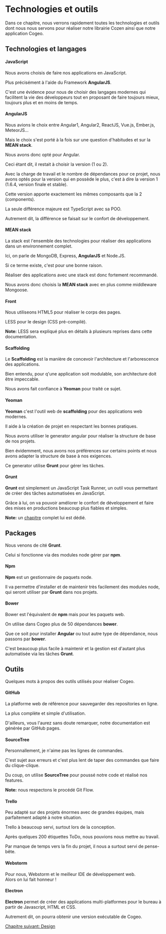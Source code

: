 # Technologies et outils

Dans ce chapitre, nous verrons rapidement toutes les technologies et outils dont nous nous servons pour réaliser notre librairie Cozen ainsi que notre application Cogeo.

## Technologies et langages

#### JavaScript

Nous avons choisis de faire nos applications en JavaScript.

Plus précisément à l'aide du Framework **AngularJS**.

C'est une évidence pour nous de choisir des langages modernes qui facilitent la vie des développeurs tout en proposant de faire toujours mieux, toujours plus et en moins de temps.

#### AngularJS

Nous avions le choix entre Angular1, Angular2, ReactJS, Vue.js, Ember.js, MeteorJS...

Mais le choix s'est porté à la fois sur une question d'habitudes et sur la **MEAN stack**.

Nous avons donc opté pour Angular.

Ceci étant dit, il restait  à choisir la version (1 ou 2).

Avec la charge de travail et le nombre de dépendances pour ce projet, nous avons optés pour la version qui en possède le plus, c'est à dire la version 1 (1.6.4, version finale et stable).

Cette version apporte exactement les mêmes composants que la 2 (components).

La seule différence majeure est TypeScript avec sa POO.

Autrement dit, la différence se faisait sur le confort de développement.

#### MEAN stack

La stack est l'ensemble des technologies pour réaliser des applications dans un environnement complet.

Ici, on parle de MongoDB, Express, **AngularJS** et Node.JS.

Si ce terme existe, c'est pour une bonne raison.

Réaliser des applications avec une stack est donc fortement recommandé.

Nous avons donc choisis la **MEAN stack** avec en plus comme middleware Mongoose.

#### Front

Nous utiliseons HTML5 pour réaliser le corps des pages.

LESS pour le design (CSS pré-compilé).

**Note:** LESS sera expliqué plus en détails à plusieurs reprises dans cette documentation.

#### Scaffolding

Le **Scaffolding** est la manière de concevoir l'architecture et l'arborescence des applications.

Bien entendu, pour q'une application soit modulable, son architecture doit être impeccable.

Nous avons fait confiance à **Yeoman** pour traité ce sujet.

#### Yeoman

**Yeoman** c'est l'outil web de **scaffolding** pour des applications web modernes.

Il aide à la création de projet en respectant les bonnes pratiques.

Nous avons utiliser le generator angular pour réaliser la structure de base de nos projets.

Bien évidemment, nous avons nos préférences sur certains points et nous avons adapter la structure de base à nos exigences.

Ce generator utilise **Grunt** pour gérer les tâches.

#### Grunt

**Grunt** est simplement un JavaScript Task Runner, un outil vous permettant de créer des tâches automatisées en JavaScript.

Grâce à lui, on va pouvoir améliorer le confort de développement et faire des mises en productions beaucoup plus fiables et simples.

**Note:** un [chapitre](https://c0zen.github.io/Cogeo/front-end/grunt/) complet lui est dédié.

## Packages

Nous venons de cité **Grunt**.

Celui si fonctionne via des modules node gérer par **npm**.

#### Npm

**Npm** est un gestionnaire de paquets node.

Il va permettre d'installer et de maintenir très facilement des modules node, qui seront utiliser par **Grunt** dans nos projets.

#### Bower 

Bower est l'équivalent de **npm** mais pour les paquets web.

On utilise dans Cogeo plus de 50 dépendances **bower**.

Que ce soit pour installer **Angular** ou tout autre type de dépendance, nous passons par **bower**.

C'est beaucoup plus facile à maintenir et la gestion est d'autant plus automatisée via les tâches **Grunt**.

## Outils

Quelques mots à propos des outils utilisés pour réaliser Cogeo.

#### GitHub

La platforme web de référence pour sauvegarder des repositories en ligne.

La plus complète et simple d'utilisation.

D'ailleurs, vous l'aurez sans doute remarquer, notre documentation est générée par GitHub pages.  

#### SourceTree

Personnallement, je n'aime pas les lignes de commandes.

C'est sujet aux erreurs et c'est plus lent de taper des commandes que faire du clique-clique.

Du coup, on utilise **SourceTree** pour poussé notre code et réalisé nos features.

**Note:** nous respectons le procédé Git Flow.

#### Trello

Peu adapté sur des projets énormes avec de grandes équipes, mais parfaitement adapté à notre situation.

Trello à beaucoup servi, surtout lors de la conception.

Après quelques 200 étiquettes ToDo, nous pouvions nous mettre au travail.

Par manque de temps vers la fin du projet, il nous a surtout servi de pense-bête.

#### Webstorm

Pour nous, Webstorm et le meilleur IDE de développement web.  
Alors on lui fait honneur !

#### Electron

**Electron** permet de créer des applications multi-platformes pour le bureau à partir de Javascript, HTML et CSS.

Autrement dit, on pourra obtenir une version exécutable de Cogeo.

<a href="{{ site.baseUrl }}front-end/design/" class="btn btn-green">Chapitre suivant: Design</a>
